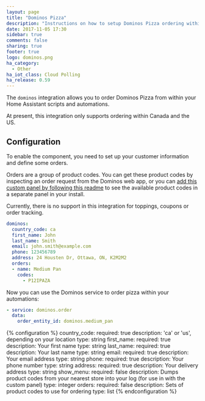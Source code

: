 ```yaml
---
layout: page
title: "Dominos Pizza"
description: "Instructions on how to setup Dominos Pizza ordering within Home Assistant."
date: 2017-11-05 17:30
sidebar: true
comments: false
sharing: true
footer: true
logo: dominos.png
ha_category:
  - Other
ha_iot_class: Cloud Polling
ha_release: 0.59
---
```


The `dominos` integration allows you to order Dominos Pizza from within your Home Assistant scripts and automations.

At present, this integration only supports ordering within Canada and the US.

## Configuration

To enable the component, you need to set up your customer information and define some orders.

Orders are a group of product codes. You can get these product codes by inspecting an order request from the Dominos web app, or you can [add this custom panel by following this readme](https://github.com/wardcraigj/hass-dominos-panel) to see the available product codes in a separate panel in your install.

Currently, there is no support in this integration for toppings, coupons or order tracking.

```yaml
dominos:
  country_code: ca
  first_name: John
  last_name: Smith
  email: john.smith@example.com
  phone: 123456789
  address: 24 Housten Dr, Ottawa, ON, K2M2M2
  orders:
  - name: Medium Pan
    codes:
      - P12IPAZA
```

Now you can use the Dominos service to order pizza within your automations:

```yaml
- service: dominos.order
  data:
    order_entity_id: dominos.medium_pan
```

{% configuration %}
  country_code:
    required: true
    description: \'ca\' or \'us\', depending on your location
    type: string
  first_name:
    required: true
    description: Your first name
    type: string
  last_name:
    required: true
    description: Your last name
    type: string
  email:
    required: true
    description: Your email address
    type: string
  phone:
    required: true
    description: Your phone number
    type: string
  address:
    required: true
    description: Your delivery address
    type: string
  show_menu:
    required: false
    description: Dumps product codes from your nearest store into your log (for use in with the custom panel)
    type: integer
  orders:
    required: false
    description: Sets of product codes to use for ordering
    type: list
{% endconfiguration %}
